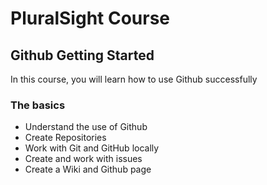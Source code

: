 # PluralSight Course

## Github Getting Started
In this course, you will learn how to use Github successfully

### The basics
- Understand the use of Github
- Create Repositories
- Work with Git and GitHub locally
- Create and work with issues
- Create a Wiki and Github page
